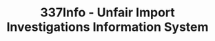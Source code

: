 ---
layout: default
bigquery: https://console.cloud.google.com/bigquery?p=patents-public-data&d=usitc_investigations&page=dataset&project=sheets-management-319211
citation: US International Trade Commission 337Info Unfair Import Investigations Information
  System
contributors: US International Trade Comission
cost: None
description: US International Trade Commission 337Info Unfair Import Investigations
  Information System contains data on investigations done under Section 337. Section
  337 declares the infringement of certain statutory intellectual property rights
  and other forms of unfair competition in import trade to be unlawful practices.
  Most Section 337 investigations involve allegations of patent or registered trademark
  infringement.
documentation: FAQ and tutorial available on the site
last_edit: 04/07/2022, 09:01:04
location: https://pubapps2.usitc.gov/337external/
maintained_by: US International Trade Comission
schema_fields:
- actualEndDateEvidHear
- cafcAppeals
- endDateMarkmanHearing
- id
- dateCreated
- finalDetNoViolation
- investigationTermDate
- invUnfairAct
- teoIdDueDate
- patentNumbers
- scheduledStartDateEvidHear
- respondent
- title
- publication_number
- issueDateOtherNonFinal
- finalIdOnViolationIssue
- actualStartDateEvidHear
- dateOfPublicationFrNotice
- finalDetViolation
- teoProceedingInvolved
- docketNo
- aljAssigned
- gcAttorney
- investigationType
- markmanHearing
- dateComplaintFiled
- complainant
- copyrightNumbers
- currentActiveALJ
- investigationNo
- patentNumber
- targetDate
- teoIdIssueDate
- ouiiAttorney
- htsNumbers
- trademarkNumbers
- lastUpdated
- currentStatus
- scheduledEndDateEvidHear
- internalRemand
- teoReliefGranted
- startDateMarkmanHearing
- finalIdOnViolationDue
- ouiiParticipation
shortname: unfair_import_investigations
tags:
- import
- legal
- trade
timeframe: 2008-2021 (prior to 2008 downloadable as a JSON file)
title: 337Info - Unfair Import Investigations Information System
uuid: 2721f5ec-e599-4890-9265-9706719fc71e
---